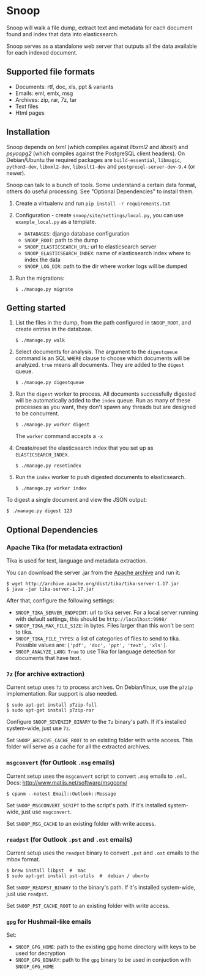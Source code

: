# Snoop

Snoop will walk a file dump, extract text and metadata for each
document found and index that data into elasticsearch.

Snoop serves as a standalone web server that outputs all the data
available for each indexed document.


## Supported file formats

   * Documents: rtf, doc, xls, ppt & variants
   * Emails: eml, emlx, msg
   * Archives: zip, rar, 7z, tar
   * Text files
   * Html pages

## Installation
Snoop depends on _lxml_ (which compiles against _libxml2_ and _libxslt_) and
_psycopg2_ (which compiles against the PostgreSQL client headers). On
Debian/Ubuntu the required packages are `build-essential`, `libmagic`, `python3-dev`,
`libxml2-dev`, `libxslt1-dev` and `postgresql-server-dev-9.4` (or newer).

Snoop can talk to a bunch of tools. Some understand a certain data format,
others do useful processing. See "Optional Dependencies" to install them.

1. Create a virtualenv and run `pip install -r requirements.txt`

2. Configuration - create `snoop/site/settings/local.py`, you can use
   `example_local.py` as a template.

   * `DATABASES`: django database configuration
   * `SNOOP_ROOT`: path to the dump
   * `SNOOP_ELASTICSEARCH_URL`: url to elasticsearch server
   * `SNOOP_ELASTICSEARCH_INDEX`: name of elasticsearch index where to index
     the data
   * `SNOOP_LOG_DIR`: path to the dir where worker logs will be dumped

3. Run the migrations:

   ```shell
   $ ./manage.py migrate
   ```

## Getting started

1. List the files in the dump, from the path configured in `SNOOP_ROOT`, and
   create entries in the database.

   ```shell
   $ ./manage.py walk
   ```

2. Select documents for analysis. The argument to the `digestqueue` command is
   an SQL `WHERE` clause to choose which documents will be analyzed. `true`
   means all documents. They are added to the `digest` queue.

   ```shell
   $ ./manage.py digestqueue
   ```

3. Run the `digest` worker to process. All documents successfully digested will
   be automatically added to the `index` queue. Run as many of these processes
   as you want, they don't spawn any threads but are designed to be concurrent.

   ```shell
   $ ./manage.py worker digest
   ```

   The `worker` command accepts a `-x`

4. Create/reset the elasticsearch index that you set up as `ELASTICSEARCH_INDEX`.

   ```shell
   $ ./manage.py resetindex
   ```

5. Run the `index` worker to push digested documents to elasticsearch.

   ```shell
   $ ./manage.py worker index
   ```

To digest a single document and view the JSON output:

```shell
$ ./manage.py digest 123
```

## Optional Dependencies


### Apache Tika (for metadata extraction)

Tika is used for text, language and metadata extraction.

You can download the server .jar from the [Apache archive](http://archive.apache.org/dist/tika/) and run it:

```shell
$ wget http://archive.apache.org/dist/tika/tika-server-1.17.jar
$ java -jar tika-server-1.17.jar
```

After that, configure the following settings:
   * `SNOOP_TIKA_SERVER_ENDPOINT`: url to tika server.
      For a local server running with default settings,
      this should be `http://localhost:9998/`
   * `SNOOP_TIKA_MAX_FILE_SIZE`: in bytes. Files larger than this won't be sent to tika.
   * `SNOOP_TIKA_FILE_TYPES`: a list of categories of files to send to tika.
      Possible values are: `['pdf', 'doc', 'ppt', 'text', 'xls']`.
   * `SNOOP_ANALYZE_LANG`: `True` to use Tika for language detection for
      documents that have text.

### `7z` (for archive extraction)

Current setup uses `7z` to process archives.
On Debian/linux, use the `p7zip` implementation.
Rar support is also needed.

```shell
$ sudo apt-get install p7zip-full
$ sudo apt-get install p7zip-rar
```

Configure `SNOOP_SEVENZIP_BINARY` to the `7z` binary's path.
If it's installed system-wide, just use `7z`.

Set `SNOOP_ARCHIVE_CACHE_ROOT` to an existing folder with write access.
This folder will serve as a cache for all the extracted archives.

### `msgconvert` (for Outlook `.msg` emails)

Current setup uses the `msgconvert` script to convert `.msg` emails to `.eml`.
Docs: http://www.matijs.net/software/msgconv/

```shell
$ cpanm --notest Email::Outlook::Message
```

Set `SNOOP_MSGCONVERT_SCRIPT` to the script's path.
If it's installed system-wide, just use `msgconvert`.

Set `SNOOP_MSG_CACHE` to an existing folder with write access.


### `readpst` (for Outlook `.pst` and `.ost` emails)

Current setup uses the `readpst` binary to convert `.pst` and `.ost` emails to
the mbox format.

```shell
$ brew install libpst  #  mac
$ sudo apt-get install pst-utils  #  debian / ubuntu
```

Set `SNOOP_READPST_BINARY` to the binary's path.
If it's installed system-wide, just use `readpst`.

Set `SNOOP_PST_CACHE_ROOT` to an existing folder with write access.


### `gpg` for Hushmail-like emails

Set:
   * `SNOOP_GPG_HOME`: path to the existing gpg home directory with keys to be used for decryption
   * `SNOOP_GPG_BINARY`: path to the `gpg` binary to be used in conjuction with `SNOOP_GPG_HOME`
